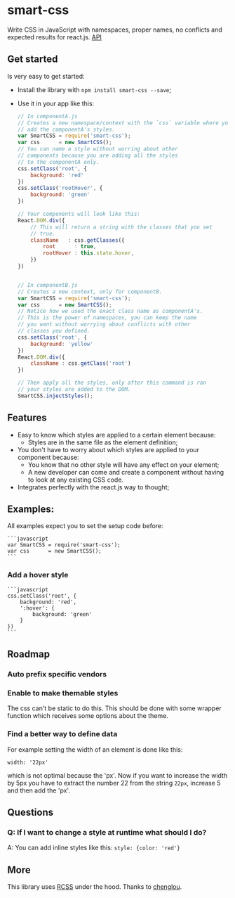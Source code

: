 # smart-css

Write CSS in JavaScript with namespaces, proper names, no conflicts and expected results for react.js. [API](https://rawgit.com/hackhat/smart-css/prod/docs/jsduck/index.html)



## Get started

Is very easy to get started:

 - Install the library with `npm install smart-css --save`;
 - Use it in your app like this:

    ```javascript
    // In componentA.js
    // Creates a new namespace/context with the `css` variable where you 
    // add the componentA's styles.
    var SmartCSS = require('smart-css');
    var css      = new SmartCSS();
    // You can name a style without worring about other
    // components because you are adding all the styles
    // to the componentA only.
    css.setClass('root', {
        background: 'red'
    })
    css.setClass('rootHover', {
        background: 'green'
    })

    // Your components will look like this:
    React.DOM.div({
        // This will return a string with the classes that you set
        // true.
        className   : css.getClasses({
            root      : true,
            rootHover : this.state.hover,
        })
    })


    // In componentB.js
    // Creates a new context, only for componentB.
    var SmartCSS = require('smart-css');
    var css      = new SmartCSS();
    // Notice how we used the exact class name as componentA's.
    // This is the power of namespaces, you can keep the name
    // you want without worrying about conflicts with other
    // classes you defined.
    css.setClass('root', {
        background: 'yellow'
    })
    React.DOM.div({
        className : css.getClass('root')
    })

    // Then apply all the styles, only after this command is ran
    // your styles are added to the DOM.
    SmartCSS.injectStyles();
    ```



## Features

 - Easy to know which styles are applied to a certain element because:
   - Styles are in the same file as the element definition;
 - You don't have to worry about which styles are applied to your component because:
   - You know that no other style will have any effect on your element;
   - A new developer can come and create a component without having to look at any
     existing CSS code.
 - Integrates perfectly with the react.js way to thought;



## Examples:

All examples expect you to set the setup code before:

    ```javascript
    var SmartCSS = require('smart-css');
    var css      = new SmartCSS();
    ```


### Add a hover style

    ```javascript
    css.setClass('root', {
        background: 'red',
        ':hover': {
            background: 'green'
        }
    })
    ```



## Roadmap

### Auto prefix specific vendors

### Enable to make themable styles

The css can't be static to do this. This should be done with some wrapper function which
receives some options about the theme.

### Find a better way to define data

For example setting the width of an element is done like this:

    width: '22px'

which is not optimal because the 'px'. Now if you want to increase the width by 5px you have to extract the number 22 from the string `22px`, increase 5 and then add the 'px'.



## Questions


### Q: If I want to change a style at runtime what should I do?

A: You can add inline styles like this: `style: {color: 'red'}` 


## More

This library uses [RCSS](https://github.com/chenglou/RCSS) under the hood. Thanks to [chenglou](https://github.com/chenglou).
